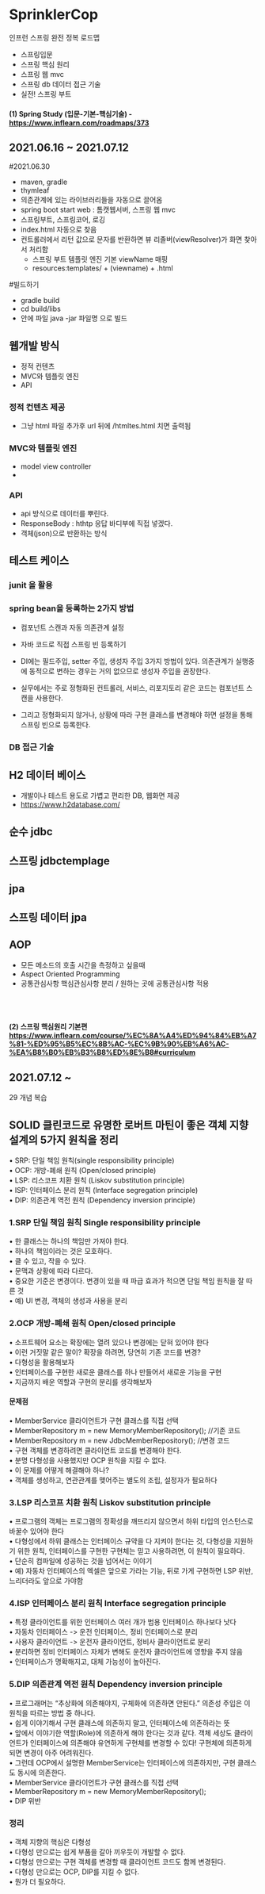 # SprinklerCop
인프런 스프링 완전 정복 로드맵
- 스프링입문
- 스프링 핵심 원리
- 스프링 웹 mvc
- 스프링 db 데이터 접근 기술
- 실전! 스프링 부트

#### (1) Spring Study (입문-기본-핵심기술) - https://www.inflearn.com/roadmaps/373
## 2021.06.16 ~ 2021.07.12

#2021.06.30
- maven, gradle
- thymleaf
- 의존관계에 있는 라이브러리들을 자동으로 끌어옴
- spring boot start web : 톰캣웹서버, 스프링 웹 mvc 
- 스프링부트, 스프링코어, 로깅
- index.html 자동으로 찾음
- 컨트롤러에서 리턴 값으로 문자를 반환하면 뷰 리졸버(viewResolver)가 화면 찾아서 처리함
  - 스프링 부트 템플릿 엔진 기본 viewName 매핑
  - resources:templates/ + (viewname) + .html

#빌드하기 
- gradle build
- cd build/libs
- 안에 파일 java -jar 파일명 으로 빌드


## 웹개발 방식
- 정적 컨텐츠
- MVC와 템플릿 엔진
- API

### 정적 컨텐츠 제공
- 그냥 html 파일 추가후 url 뒤에 /htmltes.html 치면 출력됨

### MVC와 템플릿 엔진
- model view controller
- 

### API
- api 방식으로 데이터를 뿌린다.
- ResponseBody : hthtp 응답 바디부에 직접 넣겠다.
- 객체(json)으로 반환하는 방식


## 테스트 케이스
### junit 을 활용

### spring bean을 등록하는 2가지 방법
- 컴포넌트 스캔과 자동 의존관계 설정
- 자바 코드로 직접 스프링 빈 등록하기 

- DI에는 필드주입, setter 주입, 생성자 주입 3가지 방법이 있다. 의존관계가 실행중에 동적으로 변하는 경우는 거의 없으므로 생성자 주입을 권장한다.
- 실무에서는 주로 정형화된 컨트롤러, 서비스, 리포지토리 같은 코드는 컴포넌트 스캔을 사용한다. 
- 그리고 정형화되지 않거나, 상황에 따라 구현 클래스를 변경해야 하면 설정을 통해 스프링 빈으로 등록한다.




### DB 접근 기술
## H2 데이터 베이스
- 개발이나 테스트 용도로 가볍고 편리한 DB, 웹화면 제공
- https://www.h2database.com/

## 순수 jdbc

## 스프링 jdbctemplage

## jpa

## 스프링 데이터 jpa


## AOP
- 모든 메소드의 호출 시간을 측정하고 싶을때
- Aspect Oriented Programming
- 공통관심사항 핵심관심사항 분리 / 원하는 곳에 공통관심사항 적용


<br><br>

#### (2) 스프링 핵심원리 기본편 https://www.inflearn.com/course/%EC%8A%A4%ED%94%84%EB%A7%81-%ED%95%B5%EC%8B%AC-%EC%9B%90%EB%A6%AC-%EA%B8%B0%EB%B3%B8%ED%8E%B8#curriculum
## 2021.07.12 ~
29 개념 복습
## SOLID 클린코드로 유명한 로버트 마틴이 좋은 객체 지향 설계의 5가지 원칙을 정리
• SRP: 단일 책임 원칙(single responsibility principle) <br/>
• OCP: 개방-폐쇄 원칙 (Open/closed principle) <br/>
• LSP: 리스코프 치환 원칙 (Liskov substitution principle) <br/>
• ISP: 인터페이스 분리 원칙 (Interface segregation principle) <br/>
• DIP: 의존관계 역전 원칙 (Dependency inversion principle) <br/>

### 1.SRP 단일 책임 원칙 Single responsibility principle <br/>
• 한 클래스는 하나의 책임만 가져야 한다. <br/>
• 하나의 책임이라는 것은 모호하다. <br/>
• 클 수 있고, 작을 수 있다. <br/>
• 문맥과 상황에 따라 다르다. <br/>
• 중요한 기준은 변경이다. 변경이 있을 때 파급 효과가 적으면 단일 책임 원칙을 잘 따른 것 <br/>
• 예) UI 변경, 객체의 생성과 사용을 분리 <br/>

### 2.OCP 개방-폐쇄 원칙 Open/closed principle <br/>
• 소프트웨어 요소는 확장에는 열려 있으나 변경에는 닫혀 있어야 한다 <br/>
• 이런 거짓말 같은 말이? 확장을 하려면, 당연히 기존 코드를 변경? <br/>
• 다형성을 활용해보자 <br/>
• 인터페이스를 구현한 새로운 클래스를 하나 만들어서 새로운 기능을 구현 <br/>
• 지금까지 배운 역할과 구현의 분리를 생각해보자 <br/>

#### 문제점 <br/>
• MemberService 클라이언트가 구현 클래스를 직접 선택 <br/>
• MemberRepository m = new MemoryMemberRepository(); //기존 코드 <br/>
• MemberRepository m = new JdbcMemberRepository(); //변경 코드 <br/>
• 구현 객체를 변경하려면 클라이언트 코드를 변경해야 한다. <br/>
• 분명 다형성을 사용했지만 OCP 원칙을 지킬 수 없다. <br/>
• 이 문제를 어떻게 해결해야 하나? <br/>
• 객체를 생성하고, 연관관계를 맺어주는 별도의 조립, 설정자가 필요하다 <br/>

### 3.LSP 리스코프 치환 원칙 Liskov substitution principle <br/>
• 프로그램의 객체는 프로그램의 정확성을 깨뜨리지 않으면서 하위 타입의 인스턴스로 바꿀수 있어야 한다 <br/>
• 다형성에서 하위 클래스는 인터페이스 규약을 다 지켜야 한다는 것, 다형성을 지원하기 위한 원칙, 인터페이스를 구현한 구현체는 믿고 사용하려면, 이 원칙이 필요하다. <br/>
• 단순히 컴파일에 성공하는 것을 넘어서는 이야기 <br/>
• 예) 자동차 인터페이스의 엑셀은 앞으로 가라는 기능, 뒤로 가게 구현하면 LSP 위반, 느리더라도 앞으로 가야함

### 4.ISP 인터페이스 분리 원칙 Interface segregation principle <br/>
• 특정 클라이언트를 위한 인터페이스 여러 개가 범용 인터페이스 하나보다 낫다 <br/>
• 자동차 인터페이스 -> 운전 인터페이스, 정비 인터페이스로 분리 <br/>
• 사용자 클라이언트 -> 운전자 클라이언트, 정비사 클라이언트로 분리 <br/>
• 분리하면 정비 인터페이스 자체가 변해도 운전자 클라이언트에 영향을 주지 않음 <br/>
• 인터페이스가 명확해지고, 대체 가능성이 높아진다. <br/>

### 5.DIP 의존관계 역전 원칙 Dependency inversion principle <br/>
• 프로그래머는 “추상화에 의존해야지, 구체화에 의존하면 안된다.” 의존성 주입은 이 원칙을 따르는 방법 중 하나다. <br/>
• 쉽게 이야기해서 구현 클래스에 의존하지 말고, 인터페이스에 의존하라는 뜻 <br/>
• 앞에서 이야기한 역할(Role)에 의존하게 해야 한다는 것과 같다. 객체 세상도 클라이언트가 인터페이스에 의존해야 유연하게 구현체를 변경할 수 있다! 구현체에 의존하게 되면 변경이 아주 어려워진다. <br/>
• 그런데 OCP에서 설명한 MemberService는 인터페이스에 의존하지만, 구현 클래스도 동시에 의존한다. <br/>
• MemberService 클라이언트가 구현 클래스를 직접 선택 <br/>
• MemberRepository m = new MemoryMemberRepository(); <br/>
• DIP 위반 <br/>

### 정리
• 객체 지향의 핵심은 다형성 <br/>
• 다형성 만으로는 쉽게 부품을 갈아 끼우듯이 개발할 수 없다. <br/>
• 다형성 만으로는 구현 객체를 변경할 때 클라이언트 코드도 함께 변경된다. <br/>
• 다형성 만으로는 OCP, DIP를 지킬 수 없다. <br/>
• 뭔가 더 필요하다. <br/>
